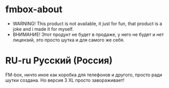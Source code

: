 # fmbox-about 
- WARNING! This product is not available, it just for fun, that product is a joke and i made it for myself.
- ВНИМАНИЕ! Этот продукт не будет в продаже, у него не будет и нет лицензий, это просто шутка и для самого же себя.
# RU-ru Русский (Россия) 
FM-box, ничто иное как коробка для телефонов и другого, просто ради шутки создана. Но версия 3 XL просто завораживает! 
